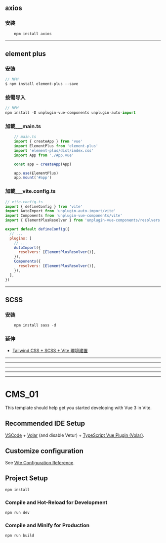 ## axios
### 安裝
```javascript
    npm install axios
```
------------------------------------------------------------------------------------------------------------------------
## element plus
### 安裝
```javascript
// NPM
$ npm install element-plus --save
```

### 按需导入
```javascript
// NPM
npm install -D unplugin-vue-components unplugin-auto-import
```

### 加載___main.ts
```javascript
    // main.ts
    import { createApp } from 'vue'
    import ElementPlus from 'element-plus'
    import 'element-plus/dist/index.css'
    import App from './App.vue'

    const app = createApp(App)

    app.use(ElementPlus)
    app.mount('#app')
```


### 加載___vite.config.ts
```javascript
// vite.config.ts
import { defineConfig } from 'vite'
import AutoImport from 'unplugin-auto-import/vite'
import Components from 'unplugin-vue-components/vite'
import { ElementPlusResolver } from 'unplugin-vue-components/resolvers'

export default defineConfig({
  // ...
  plugins: [
    // ...
    AutoImport({
      resolvers: [ElementPlusResolver()],
    }),
    Components({
      resolvers: [ElementPlusResolver()],
    }),
  ],
})
```
------------------------------------------------------------------------------------------------------------------------

## SCSS
### 安裝 
```javascript
    npm install sass -d
```

### 延伸
- [Tailwind CSS + SCSS + Vite 環境建置](https://hackmd.io/@FortesHuang/S1I2iF7v5?fbclid=IwAR1UGrifLdh49JJCn2Ns0fEzfz-D-QDmPGXMr8yCqTbdUhsS7T-U69gX-hI)
------------------------------------------------------------------------------------------------------------------------
------------------------------------------------------------------------------------------------------------------------
------------------------------------------------------------------------------------------------------------------------
------------------------------------------------------------------------------------------------------------------------
------------------------------------------------------------------------------------------------------------------------
# CMS_01

This template should help get you started developing with Vue 3 in Vite.

## Recommended IDE Setup

[VSCode](https://code.visualstudio.com/) + [Volar](https://marketplace.visualstudio.com/items?itemName=Vue.volar) (and disable Vetur) + [TypeScript Vue Plugin (Volar)](https://marketplace.visualstudio.com/items?itemName=Vue.vscode-typescript-vue-plugin).

## Customize configuration

See [Vite Configuration Reference](https://vitejs.dev/config/).

## Project Setup

```sh
npm install
```

### Compile and Hot-Reload for Development

```sh
npm run dev
```

### Compile and Minify for Production

```sh
npm run build
```
